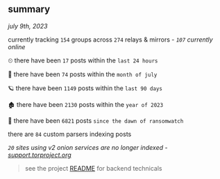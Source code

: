 
## summary
_july 9th, 2023_

currently tracking `154` groups across `274` relays & mirrors - _`107` currently online_

⏲ there have been `17` posts within the `last 24 hours`

🦈 there have been `74` posts within the `month of july`

🪐 there have been `1149` posts within the `last 90 days`

🏚 there have been `2130` posts within the `year of 2023`

🦕 there have been `6821` posts `since the dawn of ransomwatch`

there are `84` custom parsers indexing posts

_`20` sites using v2 onion services are no longer indexed - [support.torproject.org](https://support.torproject.org/onionservices/v2-deprecation/)_

> see the project [README](https://github.com/joshhighet/ransomwatch#ransomwatch--) for backend technicals
